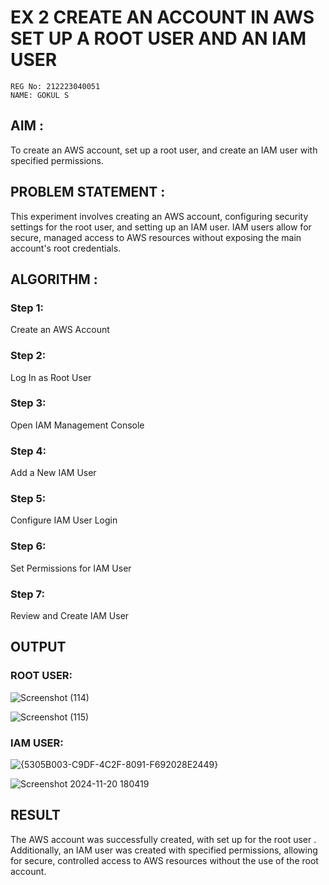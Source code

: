  # EX 2 CREATE AN  ACCOUNT IN AWS SET UP A ROOT USER AND AN IAM USER 
```
REG No: 212223040051
NAME: GOKUL S
```

## AIM :
To create an AWS account, set up a root user, and create an IAM user with specified permissions.

## PROBLEM STATEMENT :
This experiment involves creating an AWS account, configuring security settings for the root user, and setting up an IAM user. IAM users allow for secure, managed access to AWS resources without exposing the main account's root credentials.

## ALGORITHM :

 ### Step 1:
 Create an AWS Account </br>
 ### Step 2:
 Log In as Root User </br>
 ### Step 3:
 Open IAM Management Console</br>
 ### Step 4:
 Add a New IAM User</br>
 ### Step 5:
 Configure IAM User Login</br>
 ### Step 6:
 Set Permissions for IAM User</br>
 ### Step 7:
 Review and Create IAM User</br>


## OUTPUT

### ROOT USER:
![Screenshot (114)](https://github.com/user-attachments/assets/5b23d35a-a27b-40bb-9ab7-69c0bf7d973b)

![Screenshot (115)](https://github.com/user-attachments/assets/aae390fc-f162-4d36-aa45-d76283010f6e)


 ### IAM USER:
 ![{5305B003-C9DF-4C2F-8091-F692028E2449}](https://github.com/user-attachments/assets/f5f23e89-5bfc-477e-8adf-151e0571e5b0)

 ![Screenshot 2024-11-20 180419](https://github.com/user-attachments/assets/87fe2841-cdea-4070-962c-d4228d5314f0)





## RESULT
The AWS account was successfully created, with set up for the root user . Additionally, an IAM user was created with specified permissions, allowing for secure, controlled access to AWS resources without the use of the root account. 

  




  



